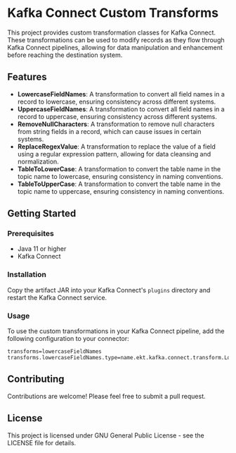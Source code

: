 # Kafka Connect Custom Transforms

This project provides custom transformation classes for Kafka Connect. These transformations can be used to modify records as they flow through Kafka Connect pipelines, allowing for data manipulation and enhancement before reaching the destination system.

## Features

- **LowercaseFieldNames**: A transformation to convert all field names in a record to lowercase, ensuring consistency across different systems.
- **UppercaseFieldNames**: A transformation to convert all field names in a record to uppercase, ensuring consistency across different systems.
- **RemoveNullCharacters**: A transformation to remove null characters from string fields in a record, which can cause issues in certain systems.
- **ReplaceRegexValue**: A transformation to replace the value of a field using a regular expression pattern, allowing for data cleansing and normalization.
- **TableToLowerCase**: A transformation to convert the table name in the topic name to lowercase, ensuring consistency in naming conventions.
- **TableToUpperCase**: A transformation to convert the table name in the topic name to uppercase, ensuring consistency in naming conventions.


## Getting Started

### Prerequisites

- Java 11 or higher
- Kafka Connect

### Installation

Copy the artifact JAR into your Kafka Connect's `plugins` directory and restart the Kafka Connect service.

### Usage

To use the custom transformations in your Kafka Connect pipeline, add the following configuration to your connector:

```properties
transforms=lowercaseFieldNames
transforms.lowercaseFieldNames.type=name.ekt.kafka.connect.transform.LowercaseFieldNames
```

## Contributing

Contributions are welcome! Please feel free to submit a pull request.

## License

This project is licensed under GNU General Public License - see the LICENSE file for details.

